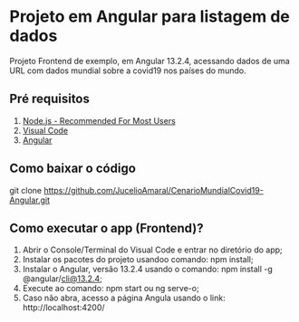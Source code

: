 
# Projeto em Angular para listagem de dados

Projeto Frontend de exemplo, em Angular 13.2.4, acessando dados de uma URL com dados mundial sobre a covid19 nos países do mundo.

## Pré requisitos
 
1. [Node.js - Recommended For Most Users](https://nodejs.org/en/download/)
2. [Visual Code](https://code.visualstudio.com/download)
3. [Angular](https://angular.io/guide/setup-local)

## Como baixar o código

git clone https://github.com/JucelioAmaral/CenarioMundialCovid19-Angular.git

## Como executar o app (Frontend)?

1. Abrir o Console/Terminal do Visual Code e entrar no diretório do app;
2. Instalar os pacotes do projeto usandoo comando: npm install;
3. Instalar o Angular, versão 13.2.4 usando o comando: npm install -g @angular/cli@13.2.4;
4. Execute ao comando: npm start ou ng serve-o;
5. Caso não abra, acesso a página Angula usando o link: http://localhost:4200/



